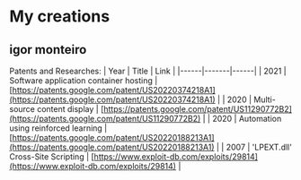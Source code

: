 # My creations
## igor monteiro

Patents and Researches:
| Year | Title | Link |
|------|-------|------|
| 2021 | Software application container hosting | [https://patents.google.com/patent/US20220374218A1](https://patents.google.com/patent/US20220374218A1) |
| 2020 | Multi-source content display | [https://patents.google.com/patent/US11290772B2](https://patents.google.com/patent/US11290772B2) |
| 2020 | Automation using reinforced learning | [https://patents.google.com/patent/US20220188213A1](https://patents.google.com/patent/US20220188213A1) |
| 2007 | 'LPEXT.dll' Cross-Site Scripting | [https://www.exploit-db.com/exploits/29814](https://www.exploit-db.com/exploits/29814) |
